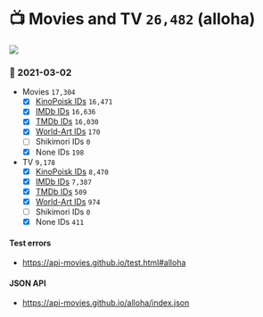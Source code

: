 # :tv: Movies and TV `26,482` (alloha)

<a href="https://API-Movies.github.io"><img src="https://API-Movies.github.io/banner.png?cache"></a>

### :date: 2021-03-02
- Movies `17,304`
  - [x] <a href="https://API-Movies.github.io/alloha/movie_kinopoisk_ids.json">KinoPoisk IDs</a> `16,471`
  - [x] <a href="https://API-Movies.github.io/alloha/movie_imdb_ids.json">IMDb IDs</a> `16,636`
  - [x] <a href="https://API-Movies.github.io/alloha/movie_tmdb_ids.json">TMDb IDs</a> `16,030`
  - [x] <a href="https://API-Movies.github.io/alloha/movie_world_art_ids.json">World-Art IDs</a> `170`
  - [ ] Shikimori IDs `0`
  - [x] None IDs `198`
- TV `9,178`
  - [x] <a href="https://API-Movies.github.io/alloha/tv_kinopoisk_ids.json">KinoPoisk IDs</a> `8,470`
  - [x] <a href="https://API-Movies.github.io/alloha/tv_imdb_ids.json">IMDb IDs</a> `7,387`
  - [x] <a href="https://API-Movies.github.io/alloha/tv_tmdb_ids.json">TMDb IDs</a> `509`
  - [x] <a href="https://API-Movies.github.io/alloha/tv_world_art_ids.json">World-Art IDs</a> `974`
  - [ ] Shikimori IDs `0`
  - [x] None IDs `411`
#### Test errors
- <a href='https://api-movies.github.io/test.html#alloha'>https://api-movies.github.io/test.html#alloha</a>
#### JSON API
- <a href='https://api-movies.github.io/alloha/index.json'>https://api-movies.github.io/alloha/index.json</a>
